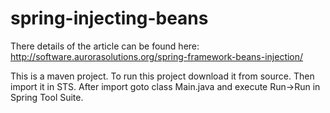 spring-injecting-beans
======================

There details of the article can be found here: http://software.aurorasolutions.org/spring-framework-beans-injection/

This is a maven project. To run this project download it from source. Then import it in STS. After import goto class Main.java and execute Run->Run in Spring Tool Suite.
